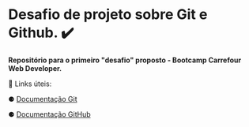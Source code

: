 # Desafio de projeto sobre Git e Github. ✔️

**Repositório para o primeiro "desafio" proposto - Bootcamp Carrefour Web Developer.**

🔗 Links úteis:

⚈ [Documentação Git](https://git-scm.com/docs/git/en)

⚈ [Documentação GitHub](https://docs.github.com/en)
